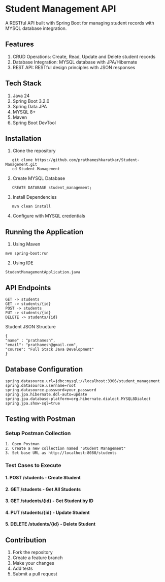 # Student Management API

A RESTful API built with Spring Boot for managing student records with MYSQL database integration.

## Features
 1. CRUD Operations: Create, Read, Update and Delete student records
 2. Database Integration: MYSQL database with JPA/Hibernate
 3. REST API: RESTful design principles with JSON responses


## Tech Stack
 1. Java 24
 2. Spring Boot 3.2.0
 3. Spring Data JPA
 4. MYSQL 8+
 5. Maven
 6. Spring Boot DevTool 

## Installation
 1. Clone the repository
 ```
    git clone https://github.com/prathameshkaratkar/Student-Management.git
    cd Student-Management

 ```
 2. Create MYSQL Database
 ```
    CREATE DATABASE student_management;
 ```
 3. Install Dependencies
 ```
    mvn clean install
 ```
 4. Configure with MYSQL credentials

## Running the Application
 1. Using Maven
 ```
 mvn spring-boot:run
 ```
 2. Using IDE
 ```
 StudentManagementApplication.java
 ```

## API Endpoints
 ```
 GET -> students
 GET -> students/{id}
 POST -> students
 PUT -> students/{id}
 DELETE -> students/{id}
 ```

Student JSON Structure
```
{
"name" : "prathamesh",
"email": "prathamesh@gmail.com",
"course": "Full Stack Java Development"
}
```

## Database Configuration
```
spring.datasource.url=jdbc:mysql://localhost:3306/student_management
spring.datasource.username=root
spring.datasource.password=your_password
spring.jpa.hibernate.ddl-auto=update
spring.jpa.database-platform=org.hibernate.dialect.MYSQL8Dialect
spring.jpa.show-sql=true

```

## Testing with Postman
### Setup Postman Collection
```
1. Open Postman
2. Create a new collection named "Student Management"
3. Set base URL as http://localhost:8080/students
```

### Test Cases to Execute
#### 1. POST /students - Create Student
#### 2. GET /students - Get All Students
#### 3. GET /students/{id} - Get Student by ID
#### 4. PUT /students/{id} - Update Student 
#### 5. DELETE /students/{id} - Delete Student


## Contribution
1. Fork the repository
2. Create a feature branch
3. Make your changes
4. Add tests
5. Submit a pull request